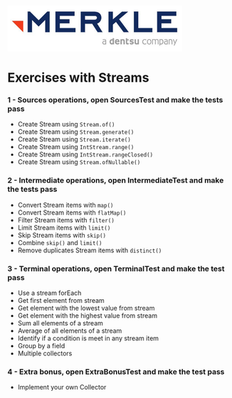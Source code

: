 ![Merkle](merkle-logo.png "Merkle")

# Exercises with Streams

### 1 - Sources operations, open SourcesTest and make the tests pass
- Create Stream using `Stream.of()`
- Create Stream using `Stream.generate()`
- Create Stream using `Stream.iterate()`
- Create Stream using `IntStream.range()`
- Create Stream using `IntStream.rangeClosed()`
- Create Stream using `Stream.ofNullable()`

### 2 - Intermediate operations, open IntermediateTest and make the tests pass
- Convert Stream items with `map()`
- Convert Stream items with `flatMap()`
- Filter Stream items with `filter()`
- Limit Stream items with `limit()`
- Skip Stream items with `skip()`
- Combine `skip()` and `limit()`
- Remove duplicates Stream items with `distinct()`

### 3 - Terminal operations, open TerminalTest and make the test pass
- Use a stream forEach
- Get first element from stream
- Get element with the lowest value from stream
- Get element with the highest value from stream
- Sum all elements of a stream
- Average of all elements of a stream
- Identify if a condition is meet in any stream item
- Group by a field
- Multiple collectors

### 4 - Extra bonus, open ExtraBonusTest and make the test pass
- Implement your own Collector 